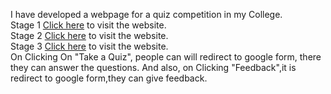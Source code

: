 I have developed a webpage for a quiz competition in my College.<br>
Stage 1 [Click here](https://ksampathreddy.github.io/Quiz_Competition_DRKIST/) to visit the website.<br>
Stage 2 [Click here](https://ksampathreddy.github.io/Quiz_Competition_DRKIST/s2/s2.html) to visit the website.<br>
Stage 3 [Click here](https://ksampathreddy.github.io/Quiz_Competition_DRKIST/F/f.html) to visit the website.<br>
On Clicking On "Take a Quiz", people can will redirect to google form, there they can answer the questions. And also, on Clicking "Feedback",it is redirect to google form,they can give feedback.<br>

